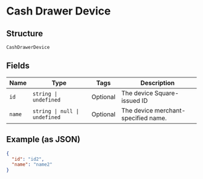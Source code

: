<!-- Optimized: 2025-10-06 -->
<!-- RPM: 1.6.2.1.1.6.2.1_cash-drawer-device_20251006 -->
<!-- Session: E2E RPM DNA Application -->
<!-- AOM: RND (Reggie & Dro) -->
<!-- COI: TECHNOLOGY -->
<!-- RPM: HIGH -->
<!-- ACTION: BUILD -->


# Cash Drawer Device

## Structure

`CashDrawerDevice`

## Fields

| Name | Type | Tags | Description |
|  --- | --- | --- | --- |
| `id` | `string \| undefined` | Optional | The device Square-issued ID |
| `name` | `string \| null \| undefined` | Optional | The device merchant-specified name. |

## Example (as JSON)

```json
{
  "id": "id2",
  "name": "name2"
}
```

